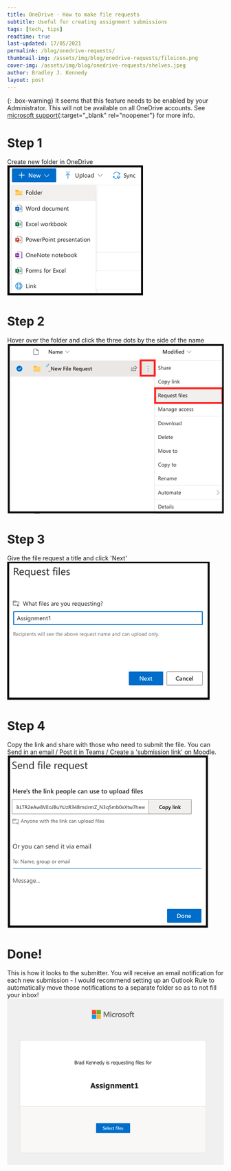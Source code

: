 ```yaml
---
title: OneDrive - How to make file requests
subtitle: Useful for creating assignment submissions
tags: [tech, tips]
readtime: true
last-updated: 17/05/2021
permalink: /blog/onedrive-requests/
thumbnail-img: /assets/img/blog/onedrive-requests/fileicon.png
cover-img: /assets/img/blog/onedrive-requests/shelves.jpeg
author: Bradley J. Kennedy
layout: post
---
```

{: .box-warning}
<i class="fas fa-exclamation icon-yellow" aria-hidden="true"></i> It seems that this feature needs to be enabled by your Administrator. This will not be available on all OneDrive accounts. See [microsoft support](https://support.microsoft.com/en-us/office/create-a-file-request-f54aa7f8-2589-4421-b351-d415fc3b83af){:target="_blank" rel="noopener"} for more info.

# Step 1
Create new folder in OneDrive  
![Folder menu](/assets/img/blog/onedrive-requests/folder.png)

# Step 2
Hover over the folder and click the three dots by the side of the name  
![Request file button](/assets/img/blog/onedrive-requests/newrequest.png)

# Step 3
Give the file request a title and click 'Next'  
![Request file title](/assets/img/blog/onedrive-requests/title.png)

# Step 4
Copy the link and share with those who need to submit the file. You can Send in an email / Post it in Teams / Create a 'submission link' on Moodle.  
![Link to request](/assets/img/blog/onedrive-requests/link.png)

# Done!
This is how it looks to the submitter. You will receive an email notification for each new submission - I would recommend setting up an Outlook Rule to automatically move those notifications to a separate folder so as to not fill your inbox!  
![Confirmation](/assets/img/blog/onedrive-requests/preview.png)
